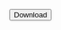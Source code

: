 <!DOCTYPE html>
<html>
<head>
	<meta charset="utf-8">
	<meta name="viewport" content="width=device-width, initial-scale=1">
	<title>Не важно</title>
</head>
<body>
			<div>
      <a href="Игра.zip" download=""><button>Download</button></a>
      </div>
</body>
</html>
